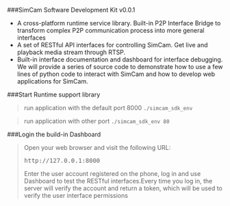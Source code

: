 ###SimCam Software Development Kit v0.0.1
- A cross-platform runtime service library. Built-in P2P Interface Bridge to transform complex P2P communication process into more general interfaces
- A set of RESTful API interfaces for controlling SimCam. Get live and playback media stream through RTSP.
- Built-in interface documentation and dashboard for interface debugging. We will provide a series of source code to demonstrate how to use a few lines of python code to interact with SimCam and how to develop web applications for SimCam.

###Start Runtime support library
> run application with the default port 8000
> `./simcam_sdk_env`

> run application with other port
> `./simcam_sdk_env 80`

###Login the build-in Dashboard
> Open your web browser and visit the following URL:
> <pre>http://127.0.0.1:8000</pre>
> Enter the user account registered on the phone, log in and use Dashboard to test the RESTful interfaces.Every time you log in, the server will verify the account and return a token, which will be used to verify the user interface permissions
